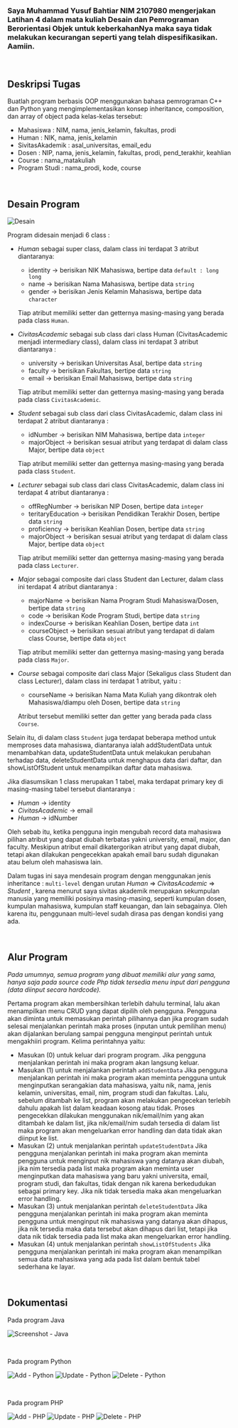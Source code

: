### Saya Muhammad Yusuf Bahtiar NIM 2107980 mengerjakan Latihan 4 dalam mata kuliah Desain dan Pemrograman Berorientasi Objek untuk keberkahanNya maka saya tidak melakukan kecurangan seperti yang telah dispesifikasikan. Aamiin.

<br>

## Deskripsi Tugas
Buatlah program berbasis OOP menggunakan bahasa pemrograman C++ dan Python  yang mengimplementasikan konsep inheritance, composition, dan array of object pada kelas-kelas tersebut: 
* Mahasiswa : NIM, nama, jenis_kelamin, fakultas, prodi
* Human : NIK, nama, jenis_kelamin
* SivitasAkademik : asal_universitas, email_edu
* Dosen : NIP, nama, jenis_kelamin, fakultas, prodi, pend_terakhir, keahlian
* Course : nama_matakuliah
* Program Studi : nama_prodi, kode, course

<br>

## Desain Program
![Desain](https://user-images.githubusercontent.com/100776170/223378730-e6900d05-cf73-41cb-b41b-b681a752a7e6.png)

Program didesain menjadi 6 class :
* *Human* sebagai super class, dalam class ini terdapat 3 atribut diantaranya:
  + identity -> berisikan NIK Mahasiswa, bertipe data `default : long long`
  + name     -> berisikan Nama Mahasiswa, bertipe data `string`
  + gender   -> berisikan Jenis Kelamin Mahasiswa, bertipe data `character`
  
  Tiap atribut memiliki setter dan getternya masing-masing yang berada pada class `Human`.

* *CivitasAcademic* sebagai sub class dari class Human (CivitasAcademic menjadi intermediary class), dalam class ini terdapat 3 atribut diantaranya :
  + university -> berisikan Universitas Asal, bertipe data `string`
  + faculty    -> berisikan Fakultas, bertipe data `string`
  + email      -> berisikan Email Mahasiswa, bertipe data `string`

  Tiap atribut memiliki setter dan getternya masing-masing yang berada pada class `CivitasAcademic`.

* *Student* sebagai sub class dari class CivitasAcademic, dalam class ini terdapat 2 atribut diantaranya :
  + idNumber    -> berisikan NIM Mahasiswa, bertipe data `integer`
  + majorObject -> berisikan sesuai atribut yang terdapat di dalam class Major, bertipe data `object`

  Tiap atribut memiliki setter dan getternya masing-masing yang berada pada class `Student`. 

* *Lecturer* sebagai sub class dari class CivitasAcademic, dalam class ini terdapat 4 atribut diantaranya :
  + offRegNumber      -> berisikan NIP Dosen, bertipe data `integer`
  + teritaryEducation -> berisikan Pendidikan Terakhir Dosen, bertipe data `string`
  + proficiency       -> berisikan Keahlian Dosen, bertipe data `string`
  + majorObject -> berisikan sesuai atribut yang terdapat di dalam class Major, bertipe data `object`

  Tiap atribut memiliki setter dan getternya masing-masing yang berada pada class `Lecturer`. 

* *Major* sebagai composite dari class Student dan Lecturer, dalam class ini terdapat 4 atribut diantaranya :
  + majorName    -> berisikan Nama Program Studi Mahasiswa/Dosen, bertipe data `string`
  + code         -> berisikan Kode Program Studi, bertipe data `string`
  + indexCourse  -> berisikan Keahlian Dosen, bertipe data `int`
  + courseObject -> berisikan sesuai atribut yang terdapat di dalam class Course, bertipe data `object`

  Tiap atribut memiliki setter dan getternya masing-masing yang berada pada class `Major`.

* *Course* sebagai composite dari class Major (Sekaligus class Student dan class Lecturer), dalam class ini terdapat 1 atribut, yaitu :
  + courseName    -> berisikan Nama Mata Kuliah yang dikontrak oleh Mahasiswa/diampu oleh Dosen, bertipe data `string`

  Atribut tersebut memiliki setter dan getter yang berada pada class `Course`.
  

Selain itu, di dalam class `Student` juga terdapat beberapa method untuk memproses data mahasiswa, diantaranya ialah addStudentData untuk menambahkan data, updateStudentData untuk melakukan perubahan terhadap data, deleteStudentData untuk menghapus data dari daftar, dan showListOfStudent untuk menampilkan daftar data mahasiswa.

Jika diasumsikan 1 class merupakan 1 tabel, maka terdapat primary key di masing-masing tabel tersebut diantaranya :
* *Human* -> identity
* *CivitasAcademic* -> email
* *Human* -> idNumber

Oleh sebab itu, ketika pengguna ingin mengubah record data mahasiswa pilihan atribut yang dapat diubah terbatas yakni university, email, major, dan faculty. Meskipun atribut email dikatergorikan atribut yang dapat diubah, tetapi akan dilakukan pengecekkan apakah email baru sudah digunakan atau belum oleh mahasiswa lain. 

Dalam tugas ini saya mendesain program dengan menggunakan jenis inheritance : `multi-level` dengan urutan *Human* => *CivitasAcademic* => *Student* , karena menurut saya sivitas akademik merupakan sekumpulan manusia yang memiliki posisinya masing-masing, seperti kumpulan dosen, kumpulan mahasiswa, kumpulan staff keuangan, dan lain sebagainya. Oleh karena itu, penggunaan multi-level sudah dirasa pas dengan kondisi yang ada.

<br>

## Alur Program
*Pada umumnya, semua program yang dibuat memiliki alur yang sama, hanya saja pada source code Php tidak tersedia menu input dari pengguna (data diinput secara hardcode).*

Pertama program akan membersihkan terlebih dahulu terminal, lalu akan menampilkan menu CRUD yang dapat dipilih oleh pengguna. Pengguna akan diminta untuk memasukan perintah pilihannya dan jika program sudah selesai menjalankan perintah maka proses (inputan untuk pemilihan menu) akan dijalankan berulang sampai pengguna menginput perintah untuk mengakhiiri program. 
Kelima perintahnya yaitu:
* Masukan (0) untuk keluar dari program program.
Jika pengguna menjalankan perintah ini maka program akan langsung keluar.
* Masukan (1) untuk menjalankan perintah `addStudentData`
Jika pengguna menjalankan perintah ini maka program akan meminta pengguna untuk menginputkan serangakian data mahasiswa, yaitu nik, nama, jenis kelamin, universitas, email, nim, program studi dan fakultas. Lalu, sebelum ditambah ke list, program akan melakukan pengecekan terlebih dahulu apakah list dalam keadaan kosong atau tidak. Proses pengecekkan dilakukan menggunakan nik/email/nim yang akan ditambah ke dalam list, jika nik/email/nim sudah tersedia di dalam list maka program akan mengeluarkan error handling dan data tidak akan diinput ke list.
* Masukan (2) untuk menjalankan perintah `updateStudentData`
Jika pengguna menjalankan perintah ini maka program akan meminta pengguna untuk menginput nik mahasiswa yang datanya akan diubah, jika nim tersedia pada list maka program akan meminta user menginputkan data mahasiswa yang baru yakni universita, email, program studi, dan fakultas, tidak dengan nik karena berkedudukan sebagai primary key. Jika nik tidak tersedia maka akan mengeluarkan error handling.
* Masukan (3) untuk menjalankan perintah `deleteStudentData`
Jika pengguna menjalankan perintah ini maka program akan meminta pengguna untuk menginput nik mahasiswa yang datanya akan dihapus, jika nik tersedia maka data tersebut akan dihapus dari list, tetapi jika data nik tidak tersedia pada list maka akan mengeluarkan error handling.
* Masukan (4) untuk menjalankan perintah `showListOfStudents`
Jika pengguna menjalankan perintah ini maka program akan menampilkan semua data mahasiswa yang ada pada list dalam bentuk tabel sederhana ke layar.

<br>

## Dokumentasi
Pada program Java

![Screenshot - Java](https://user-images.githubusercontent.com/100776170/218934153-3144f3b7-153a-4139-80c4-90764e81b57d.png)

<br>

Pada program Python

![Add - Python](https://user-images.githubusercontent.com/100776170/220263508-b24d0cf0-9a5d-4967-a30f-2f4bc603982c.png)
![Update - Python](https://user-images.githubusercontent.com/100776170/220263539-b4f1c9ad-b7bb-435e-a8ed-fbbf79edf8dc.png)
![Delete - Python](https://user-images.githubusercontent.com/100776170/220263555-d9761e68-a04d-4cb9-b684-a32ee4baf42b.png)

<br>

Pada program PHP

![Add - PHP](https://user-images.githubusercontent.com/100776170/220263669-1180bc4a-6f72-4742-8040-c320e224ec0f.png)
![Update - PHP](https://user-images.githubusercontent.com/100776170/220263682-540f719b-1807-4f83-8e4a-323d4c0028b7.png)
![Delete - PHP](https://user-images.githubusercontent.com/100776170/220263689-41c8be5e-c874-41e1-8c8c-fc8d2e848f2f.png)
